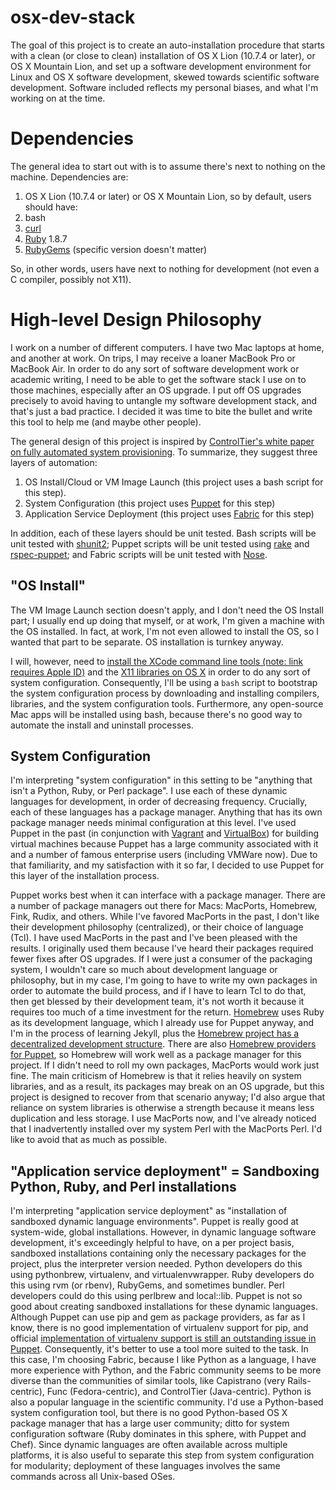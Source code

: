 # osx-dev-stack

The goal of this project is to create an auto-installation procedure that starts with a clean (or close to clean) installation of OS X Lion (10.7.4 or later), or OS X Mountain Lion, and set up a software development environment for Linux and OS X software development, skewed towards scientific software development. Software included reflects my personal biases, and what I'm working on at the time.

# Dependencies

The general idea to start out with is to assume there's next to nothing on the machine. Dependencies are:

1. OS X Lion (10.7.4 or later) or OS X Mountain Lion, so by default, users should have:
2. bash
3. [curl](http://curl.haxx.se/download.html)
4. [Ruby](http://www.ruby-lang.org/en/downloads/) 1.8.7
5. [RubyGems](https://rubygems.org/pages/download) (specific version doesn't matter)

So, in other words, users have next to nothing for development (not even a C compiler, possibly not X11).

# High-level Design Philosophy

I work on a number of different computers. I have two Mac laptops at home, and another at work. On trips, I may receive a loaner MacBook Pro or MacBook Air. In order to do any sort of software development work or academic writing, I need to be able to get the software stack I use on to those machines, especially after an OS upgrade. I put off OS upgrades precisely to avoid having to untangle my software development stack, and that's just a bad practice. I decided it was time to bite the bullet and write this tool to help me (and maybe other people).

The general design of this project is inspired by [ControlTier's white paper on fully automated system provisioning](http://blog.controltier.com/2009/04/new-whitepaper-achieving-fully.html). To summarize, they suggest three layers of automation:

1. OS Install/Cloud or VM Image Launch (this project uses a bash script for this step).
2. System Configuration (this project uses [Puppet](https://puppetlabs.com/puppet/puppet-open-source/) for this step)
3. Application Service Deployment (this project uses [Fabric](https://puppetlabs.com/puppet/puppet-open-source/) for this step)

In addition, each of these layers should be unit tested. Bash scripts will be unit tested with [shunit2](https://code.google.com/p/shunit2/); Puppet scripts will be unit tested using [rake](http://rake.rubyforge.org/) and [rspec-puppet](http://rspec-puppet.com/); and Fabric scripts will be unit tested with [Nose](http://readthedocs.org/docs/nose/).

## "OS Install"

The VM Image Launch section doesn't apply, and I don't need the OS Install part; I usually end up doing that myself, or at work, I'm given a machine with the OS installed. In fact, at work, I'm not even allowed to install the OS, so I wanted that part to be separate. OS installation is turnkey anyway.

I will, however, need to [install the XCode command line tools (note: link requires Apple ID)](https://developer.apple.com/downloads/index.action) and the [X11 libraries on OS X](https://xquartz.macosforge.org/trac/wiki/Releases) in order to do any sort of system configuration. Consequently, I'll be using a `bash` script to bootstrap the system configuration process by downloading and installing compilers, libraries, and the system configuration tools. Furthermore, any open-source Mac apps will be installed using bash, because there's no good way to automate the install and uninstall processes.

## System Configuration

I'm interpreting "system configuration" in this setting to be "anything that isn't a Python, Ruby, or Perl package". I use each of these dynamic languages for development, in order of decreasing frequency. Crucially, each of these languages has a package manager. Anything that has its own package manager needs minimal configuration at this level. I've used Puppet in the past (in conjunction with [Vagrant](http://www.vagrantup.com/) and [VirtualBox](https://www.virtualbox.org/wiki/Downloads)) for building virtual machines because Puppet has a large community associated with it and a number of famous enterprise users (including VMWare now). Due to that familiarity, and my satisfaction with it so far, I decided to use Puppet for this layer of the installation process.

Puppet works best when it can interface with a package manager. There are a number of package managers out there for Macs: MacPorts, Homebrew, Fink, Rudix, and others. While I've favored MacPorts in the past, I don't like their development philosophy (centralized), or their choice of language (Tcl). I have used MacPorts in the past and I've been pleased with the results. I originally used them because I've heard their packages required fewer fixes after OS upgrades. If I were just a consumer of the packaging system, I wouldn't care so much about development language or philosophy, but in my case, I'm going to have to write my own packages in order to automate the build process, and if I have to learn Tcl to do that, then get blessed by their development team, it's not worth it because it requires too much of a time investment for the return. [Homebrew](https://github.com/mxcl/homebrew) uses Ruby as its development language, which I already use for Puppet anyway, and I'm in the process of learning Jekyll, plus the [Homebrew project has a decentralized development structure](http://braumeister.org/). There are also [Homebrew providers for Puppet](https://github.com/jedi4ever/puppet-homebrew), so Homebrew will work well as a package manager for this project. If I didn't need to roll my own packages, MacPorts would work just fine. The main criticism of Homebrew is that it relies heavily on system libraries, and as a result, its packages may break on an OS upgrade, but this project is designed to recover from that scenario anyway; I'd also argue that reliance on system libraries is otherwise a strength because it means less duplication and less storage. I use MacPorts now, and I've already noticed that I inadvertently installed over my system Perl with the MacPorts Perl. I'd like to avoid that as much as possible.

## "Application service deployment" = Sandboxing Python, Ruby, and Perl installations

I'm interpreting "application service deployment" as "installation of sandboxed dynamic language environments". Puppet is really good at system-wide, global installations. However, in dynamic language software development, it's exceedingly helpful to have, on a per project basis, sandboxed installations containing only the necessary packages for the project, plus the interpreter version needed. Python developers do this using pythonbrew, virtualenv, and virtualenvwrapper. Ruby developers do this using rvm (or rbenv), RubyGems, and sometimes bundler. Perl developers could do this using perlbrew and local::lib. Puppet is not so good about creating sandboxed installations for these dynamic languages. Although Puppet can use pip and gem as package providers, as far as I know, there is no good implementation of virtualenv support for pip, and official [implementation of virtualenv support is still an outstanding issue in Puppet](https://projects.puppetlabs.com/issues/7286). Consequently, it's better to use a tool more suited to the task. In this case, I'm choosing Fabric, because I like Python as a language, I have more experience with Python, and the Fabric community seems to be more diverse than the communities of similar tools, like Capistrano (very Rails-centric), Func (Fedora-centric), and ControlTier (Java-centric). Python is also a popular language in the scientific community. I'd use a Python-based system configuration tool, but there is no good Python-based OS X package manager that has a large user community; ditto for system configuration software (Ruby dominates in this sphere, with Puppet and Chef). Since dynamic languages are often available across multiple platforms, it is also useful to separate this step from system configuration for modularity; deployment of these languages involves the same commands across all Unix-based OSes.





